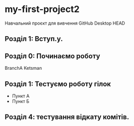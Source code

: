 # my-first-project2
Навчальний проєкт для вивчення GitHub Desktop
HEAD
 ## Розділ 1: Вступ.у.

## Розділ 0: Починаємо роботу
 BranchA
 Ketsman
## Розділ 1: Тестуємо роботу гілок
*   Пункт А
*   Пункт Б
## Розділ 4: тестування відкату комітів. 
